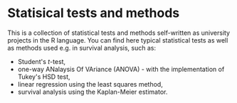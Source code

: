 # Statisical tests and methods

This is a collection of statistical tests and methods self-written as university projects in the R language. You can find here typical statistical tests as well as methods used e.g. in survival analysis, such as:
*   Student's *t*-test,
*   one-way ANalaysis Of VAriance (ANOVA) - with the implementation of Tukey's HSD test,
*   linear regression using the least squares method,
*   survival analysis using the Kaplan-Meier estimator.
